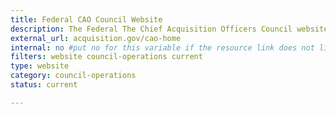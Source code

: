 ```yaml
---
title: Federal CAO Council Website
description: The Federal The Chief Acquisition Officers Council website.
external_url: acquisition.gov/cao-home
internal: no #put no for this variable if the resource link does not live on CIO.gov
filters: website council-operations current
type: website
category: council-operations
status: current

---
```

